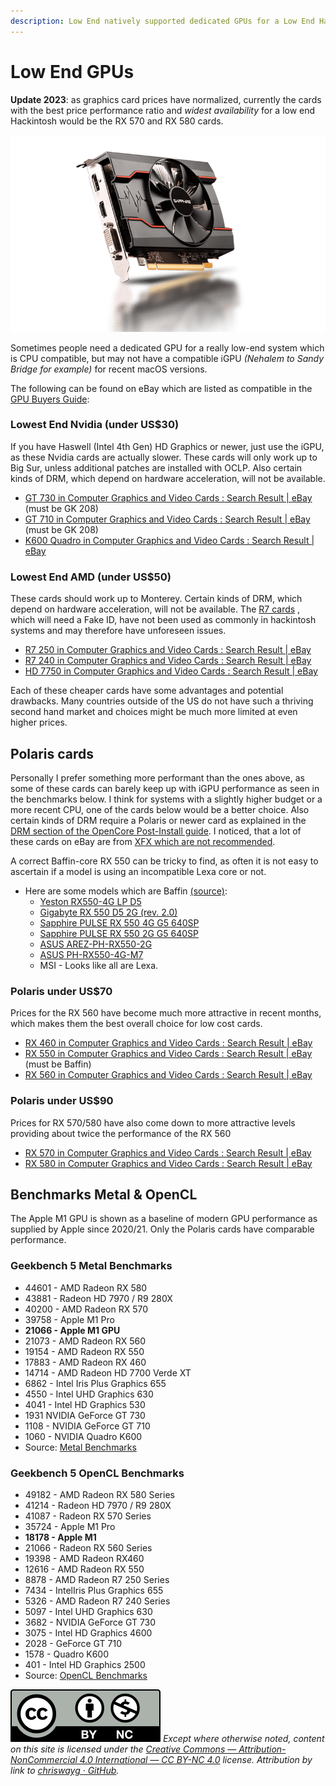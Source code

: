 ```yaml
---
description: Low End natively supported dedicated GPUs for a Low End Hackintosh
---
```


# Low End GPUs

**Update 2023**: as graphics card prices have normalized, currently the cards with the best price performance ratio and _widest availability_ for a low end Hackintosh would be the RX 570 and RX 580 cards.

![Sapphire Radeon RX 550 Pulse](../.gitbook/assets/rx550_pulse_4gb_800x500_03.png)

Sometimes people need a dedicated GPU for a really low-end system which is CPU compatible, but may not have a compatible iGPU _(Nehalem to Sandy Bridge for example)_ for recent macOS versions.

The following can be found on eBay which are listed as compatible in the [GPU Buyers Guide](https://dortania.github.io/GPU-Buyers-Guide/modern-gpus/amd-gpu.html#polaris-10-and-20-series):

### Lowest End Nvidia (under US$30)

If you have Haswell (Intel 4th Gen) HD Graphics or newer, just use the iGPU, as these Nvidia cards are actually slower. These cards will only work up to Big Sur, unless additional patches are installed with OCLP. Also certain kinds of DRM, which depend on hardware acceleration, will not be available.

* [GT 730 in Computer Graphics and Video Cards : Search Result | eBay](https://www.ebay.com/sch/i.html?_from=R40&_nkw=GT+730&_sacat=27386\&LH_TitleDesc=0&_fsrp=1\&LH_BIN=1&_sop=12&_udhi=35) (must be GK 208)
* [GT 710 in Computer Graphics and Video Cards : Search Result | eBay](https://www.ebay.com/sch/i.html?_nkw=gt+710&_sacat=27386&_sop=12&_udhi=35\&rt=nc\&LH_BIN=1) (must be GK 208)
* [K600 Quadro in Computer Graphics and Video Cards : Search Result | eBay](https://www.ebay.com/sch/i.html?_from=R40&_trksid=p2334524.m570.l1311&_nkw=k600+quadro&_sacat=27386\&LH_TitleDesc=0&_fsrp=1&_odkw=RX+560&_osacat=27386\&LH_BIN=1&_sop=12&_udhi=35)

### Lowest End AMD (under US$50)

These cards should work up to Monterey. Certain kinds of DRM, which depend on hardware acceleration, will not be available. The [R7 cards](https://dortania.github.io/GPU-Buyers-Guide/modern-gpus/amd-gpu.html) , which will need a Fake ID, have not been used as commonly in hackintosh systems and may therefore have unforeseen issues.

* [R7 250 in Computer Graphics and Video Cards : Search Result | eBay](https://www.ebay.com/sch/i.html?_from=R40&_trksid=m570.l1313&_nkw=R7+250&_sacat=27386\&LH_TitleDesc=0&_odkw=R7+240&_osacat=27386\&LH_BIN=1&_sop=12&_udhi=50)
* [R7 240 in Computer Graphics and Video Cards : Search Result | eBay](https://www.ebay.com/sch/i.html?_from=R40&_trksid=m570.l1313&_nkw=R7+240&_sacat=27386\&LH_TitleDesc=0&_odkw=HD+7750&_osacat=27386\&LH_BIN=1&_sop=12&_udhi=50)
* [HD 7750 in Computer Graphics and Video Cards : Search Result | eBay](https://www.ebay.com/sch/i.html?_from=R40&_trksid=m570.l1313&_nkw=HD+7750&_sacat=27386\&LH_TitleDesc=0\&rt=nc&_odkw=gt+710&_osacat=27386\&LH_BIN=1&_sop=12&_udhi=50)

Each of these cheaper cards have some advantages and potential drawbacks. Many countries outside of the US do not have such a thriving second hand market and choices might be much more limited at even higher prices.

## Polaris cards

Personally I prefer something more performant than the ones above, as some of these cards can barely keep up with iGPU performance as seen in the benchmarks below. I think for systems with a slightly higher budget or a more recent CPU, one of the cards below would be a better choice. Also certain kinds of DRM require a Polaris or newer card as explained in the [DRM section of the OpenCore Post-Install guide](https://dortania.github.io/OpenCore-Post-Install/universal/drm.html). I noticed, that a lot of these cards on eBay are from [XFX which are not recommended](https://dortania.github.io/GPU-Buyers-Guide/buyers-guide/gpu-avoid.html).

A correct Baffin-core RX 550 can be tricky to find, as often it is not easy to ascertain if a model is using an incompatible Lexa core or not.

* Here are some models which are Baffin [(source)](https://github.com/dortania/bugtracker/issues/129):
  * [Yeston RX550-4G LP D5](http://www.yeston.net/product/details/234/272)
  * [Gigabyte RX 550 D5 2G (rev. 2.0)](https://www.gigabyte.com/Graphics-Card/GV-RX550D5-2GD-rev-20#kf)
  * [Sapphire PULSE RX 550 4G G5 640SP](https://www.sapphiretech.com/en/consumer/pulse-rx-550-4g-g5-1)
  * [Sapphire PULSE RX 550 2G G5 640SP](https://www.sapphiretech.com/en/consumer/pulse-rx-550-2g-g5-1)
  * [ASUS AREZ-PH-RX550-2G](https://www.asus.com/Motherboards-Components/Graphics-Cards/All-series/AREZ-PH-RX550-2G)
  * [ASUS PH-RX550-4G-M7](https://www.asus.com/Motherboards-Components/Graphics-Cards/All-series/PH-RX550-4G-M7)
  * MSI - Looks like all are Lexa.

### Polaris under US$70

Prices for the RX 560 have become much more attractive in recent months, which makes them the best overall choice for low cost cards.

* [RX 460 in Computer Graphics and Video Cards : Search Result | eBay](https://www.ebay.com/sch/i.html?_from=R40&_nkw=RX+460&_sacat=27386\&LH_TitleDesc=0\&LH_BIN=1&_sop=12&_fsrp=1&_udhi=100)
* [RX 550 in Computer Graphics and Video Cards : Search Result | eBay](https://www.ebay.com/sch/i.html?_from=R40&_trksid=m570.l1313&_nkw=RX+550&_sacat=27386\&LH_TitleDesc=0&_fsrp=1&_odkw=RX+460&_osacat=27386\&LH_BIN=1&_sop=12&_udhi=100) (must be Baffin)
* [RX 560 in Computer Graphics and Video Cards : Search Result | eBay](https://www.ebay.com/sch/i.html?_from=R40&_nkw=RX%20560&_sacat=27386\&LH_TitleDesc=0&_fsrp=1\&LH_BIN=1&_sop=12&_udhi=100\&rt=nc)

### Polaris under US$90

Prices for RX 570/580 have also come down to more attractive levels providing about twice the performance of the RX 560

* [RX 570 in Computer Graphics and Video Cards : Search Result | eBay](https://www.ebay.com/sch/i.html?_from=R40&_trksid=p2334524.m570.l1313&_nkw=RX+570&_sacat=27386\&LH_TitleDesc=0&_fsrp=1&_odkw=rx+570&_osacat=27386\&LH_BIN=1&_sop=12&_udhi=150)
* [RX 580 in Computer Graphics and Video Cards : Search Result | eBay](https://www.ebay.com/sch/i.html?_from=R40&_trksid=p2334524.m570.l1313&_nkw=rx+580&_sacat=27386\&LH_TitleDesc=0&_fsrp=1&_odkw=rx+570&_osacat=27386\&LH_BIN=1&_sop=12&_udhi=150)

## Benchmarks Metal & OpenCL

The Apple M1 GPU is shown as a baseline of modern GPU performance as supplied by Apple since 2020/21. Only the Polaris cards have comparable performance.

### **Geekbench 5 Metal Benchmarks**

* 44601 - AMD Radeon RX 580&#x20;
* 43881 - Radeon HD 7970 / R9 280X
* 40200 - AMD Radeon RX 570&#x20;
* 39758 - Apple M1 Pro&#x20;
* **21066 - Apple M1 GPU**
* 21073 - AMD Radeon RX 560
* 19154 - AMD Radeon RX 550
* 17883 - AMD Radeon RX 460
* 14714 - AMD Radeon HD 7700 Verde XT
* 6862 - Intel Iris Plus Graphics 655
* 4550 - Intel UHD Graphics 630
* 4041 - Intel HD Graphics 530
* 1931 NVIDIA GeForce GT 730
* 1108 - NVIDIA GeForce GT 710
* 1060 - NVIDIA Quadro K600
* Source: [Metal Benchmarks](https://browser.geekbench.com/metal-benchmarks)

### **Geekbench 5 OpenCL Benchmarks**

* 49182 - AMD Radeon RX 580 Series&#x20;
* 41214 - Radeon HD 7970 / R9 280X
* 41087 - Radeon RX 570 Series&#x20;
* 35724 - Apple M1 Pro&#x20;
* **18178 - Apple M1**
* 21066 - Radeon RX 560 Series
* 19398 - AMD Radeon RX460
* 12616 - AMD Radeon RX 550
* 8878 - AMD Radeon R7 250 Series
* 7434 - IntelIris Plus Graphics 655
* 5326 - AMD Radeon R7 240 Series
* 5097 - Intel UHD Graphics 630
* 3682 - NVIDIA GeForce GT 730
* 3075 - Intel HD Graphics 4600
* 2028 - GeForce GT 710
* 1578 - Quadro K600
* 401 - Intel HD Graphics 2500
* Source: [OpenCL Benchmarks](https://browser.geekbench.com/opencl-benchmarks)

![](../images/by-nc-license.svg) _Except where otherwise noted, content on this site is licensed under the_ [_Creative Commons — Attribution-NonCommercial 4.0 International — CC BY-NC 4.0_](https://creativecommons.org/licenses/by-nc/4.0/) _license. Attribution by link to_ [_chriswayg · GitHub_](https://github.com/chriswayg)_._
